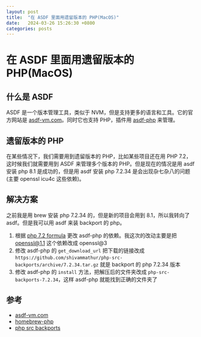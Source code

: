 ```yaml
---
layout: post
title:  "在 ASDF 里面用遗留版本的 PHP(MacOS)"
date:   2024-03-26 15:26:30 +0800
categories: posts
---
```


# 在 ASDF 里面用遗留版本的 PHP(MacOS)

## 什么是 ASDF

ASDF 是一个版本管理工具，类似于 NVM，但是支持更多的语言和工具。它的官方网站是 [asdf-vm.com](https://asdf-vm.com/)。同时它也支持 PHP，插件用 [asdf-php](https://github.com/asdf-community/asdf-php) 来管理。

## 遗留版本的 PHP

在某些情况下，我们需要用到遗留版本的 PHP，比如某些项目还在用 PHP 7.2，这时候我们就需要用到 ASDF 来管理多个版本的 PHP。但是现在的情况是用 asdf 安装 php 8.1 是成功的，但是用 asdf 安装 php 7.2.34 是会出现杂七杂八的问题(主要 openssl icu4c 这些依赖)。

## 解决方案

之前我是用 brew 安装 php 7.2.34 的，但是新的项目会用到 8.1，所以我转向了 asdf。但是我可以用 asdf 来装 backport 的 php。

1. 根据 [php 7.2 formula](https://github.com/shivammathur/homebrew-php/blob/master/Formula/php%407.2.rb) 更改 asdf-php 的依赖。我这次的改动主要是把 openssl@1.1 这个依赖改成 openssl@3
2. 修改 asdf-php 的 `get_download_url` 把下载的链接改成 `https://github.com/shivammathur/php-src-backports/archive/7.2.34.tar.gz` 就是 backport 的 php 7.2.34 版本
3. 修改 asdf-php 的 `install` 方法，把解压后的文件夹改成 `php-src-backports-7.2.34`，这样 asdf-php 就能找到正确的文件夹了

## 参考

- [asdf-vm.com](https://asdf-vm.com/)
- [homebrew-php](https://github.com/shivammathur/homebrew-php)
- [php src backports](https://github.com/shivammathur/php-src-backports)
